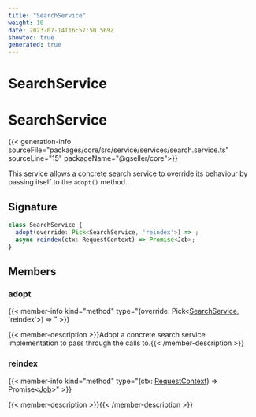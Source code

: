 ```yaml
---
title: "SearchService"
weight: 10
date: 2023-07-14T16:57:50.569Z
showtoc: true
generated: true
---
```

<!-- This file was generated from the Vendure source. Do not modify. Instead, re-run the "docs:build" script -->

# SearchService
<div class="symbol">


# SearchService

{{< generation-info sourceFile="packages/core/src/service/services/search.service.ts" sourceLine="15" packageName="@gseller/core">}}

This service allows a concrete search service to override its behaviour
by passing itself to the `adopt()` method.

## Signature

```TypeScript
class SearchService {
  adopt(override: Pick<SearchService, 'reindex'>) => ;
  async reindex(ctx: RequestContext) => Promise<Job>;
}
```
## Members

### adopt

{{< member-info kind="method" type="(override: Pick&#60;<a href='/typescript-api/services/search-service#searchservice'>SearchService</a>, 'reindex'&#62;) => "  >}}

{{< member-description >}}Adopt a concrete search service implementation to pass through the
calls to.{{< /member-description >}}

### reindex

{{< member-info kind="method" type="(ctx: <a href='/typescript-api/request/request-context#requestcontext'>RequestContext</a>) => Promise&#60;<a href='/typescript-api/job-queue/job#job'>Job</a>&#62;"  >}}

{{< member-description >}}{{< /member-description >}}


</div>
